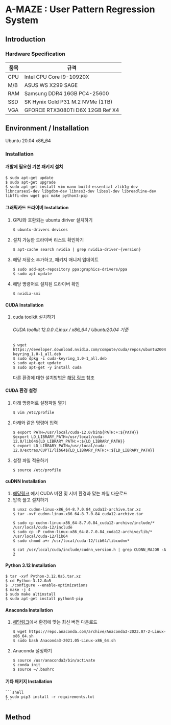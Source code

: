 # A-MAZE : User Pattern Regression System
## Introduction
### Hardware Specification
| 품목 | 규격 |
|------|------|
|CPU|Intel CPU Core I9-10920X|
|M/B| ASUS WS X299 SAGE|
|RAM | Samsung DDR4 16GB PC4-25600|
|SSD|SK Hynix Gold P31 M.2 NVMe (1TB)|
|VGA|GFORCE RTX3080Ti D6X 12GB Ref X4|

## Environment / Installation
Ubuntu 20.04 x86_64

### Installation
#### 개발에 필요한 기본 패키지 설치
```shell
$ sudo apt-get update
$ sudo apt-get upgrade
$ sudo apt-get install vim nano build-essential zlib1g-dev libncurses5-dev libgdbm-dev libnss3-dev libssl-dev libreadline-dev libffi-dev wget gcc make python3-pip

```
#### 그래픽카드 드라이버 Installation
1. GPU와 호환되는 ubuntu diriver 설치하기
    ```shell 
    $ ubuntu-drivers devices
    ```
2. 설치 가능한 드라이버 리스트 확인하기
    ```shell 
    $ apt-cache search nvidia | grep nvidia-driver-{version}
    ```
3. 해당 저장소 추가하고, 패키지 매니저 업데이트
    ```shell 
    $ sudo add-apt-repository ppa:graphics-drivers/ppa
    $ sudo apt update
    ``` 
4. 해당 명령어로 설치된 드라이버 확인
    ```shell
    $ nvidia-smi
    ```

#### CUDA Installation
1. cuda toolkit 설치하기  
    ###### CUDA toolkit 12.0.0 /Linux / x86_64 / Ubuntu20.04 기준
    ```shell
    $ wget https://developer.download.nvidia.com/compute/cuda/repos/ubuntu2004/x86_64/cuda-keyring_1.0-1_all.deb
    $ sudo dpkg -i cuda-keyring_1.0-1_all.deb
    $ sudo apt-get update
    $ sudo apt-get -y install cuda
    ```
    다른 환경에 대한 설치방법은 [해당 링크](https://developer.nvidia.com/cuda-12-0-0-download-archive) 참조

#### CUDA 환경 설정
1. 아래 명령어로 설정파일 열기
    ```shell
    $ vim /etc/profile
    ```
2. 아래와 같은 명령어 입력
    ```shell
    $ export PATH=/usr/local/cuda-12.0/bin${PATH:+:${PATH}}
    $export LD_LIBRARY_PATH=/usr/local/cuda-12.0/lib64${LD_LIBRARY_PATH:+:${LD_LIBRARY_PATH}}
    $ export LD_LIBRARY_PATH=/usr/local/cuda-12.0/extras/CUPTI/lib64${LD_LIBRARY_PATH:+:${LD_LIBRARY_PATH}}
    ```
3. 설정 파일 적용하기
    ```shell
    $ source /etc/profile
    ```
#### cuDNN Installation  
1. [해당링크](https://developer.nvidia.com/rdp/cudnn-archive) 에서 CUDA 버전 및 서버 환경과 맞는 파일 다운로드 
2. 압축 풀고 설치하기
    ```shell
    $ unxz cudnn-linux-x86_64-8.7.0.84_cuda12-archive.tar.xz
    $ tar -xvf cudnn-linux-x86_64-8.7.0.84_cuda12-archive.tar

    $ sudo cp cudnn-linux-x86_64-8.7.0.84_cuda12-archive/include/* /usr/local/cuda-12/include
    $ sudo cp -P cudnn-linux-x86_64-8.7.0.84_cuda12-archive/lib/* /usr/local/cuda-12/lib64
    $ sudo chmod a+r /usr/local/cuda-12/lib64/libcudnn*

    $ cat /usr/local/cuda/include/cudnn_version.h | grep CUDNN_MAJOR -A 2
    ```

#### Python 3.12 Installation
```shell
$ tar -xvf Python-3.12.0a5.tar.xz
$ cd Python-3.12.0a5
$ ./configure --enable-optimizations
$ make -j 4
$ sudo make altinstall
$ sudo apt-get install python3-pip
```


#### Anaconda Installation 
1. [해당링크](https://repo.anaconda.com/archive/)에서 환경에 맞는 최신 버전 다운로드
    ```shell
    $ wget https://repo.anaconda.com/archive/Anaconda3-2023.07-2-Linux-x86_64.sh
    $ sudo bash Anaconda3-2021.05-Linux-x86_64.sh
    ```
2. Anaconda 설정하기
    ```shell
    $ source /usr/anaconda3/bin/activate 
    $ conda init
    $ source ~/.bashrc
    ```

#### 기타 패키지 Installation
    ```shell
    $ sudo pip3 install -r requirements.txt
    ```

## Method

